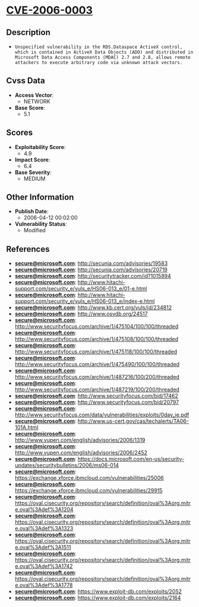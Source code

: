 
# [CVE-2006-0003](http://secunia.com/advisories/19583)

## Description

- `Unspecified vulnerability in the RDS.Dataspace ActiveX control, which is contained in ActiveX Data Objects (ADO) and distributed in Microsoft Data Access Components (MDAC) 2.7 and 2.8, allows remote attackers to execute arbitrary code via unknown attack vectors.`

## Cvss Data

- **Access Vector**:
  - NETWORK
- **Base Score**:
  - 5.1

## Scores

- **Exploitability Score**:
  - 4.9
- **Impact Score**:
  - 6.4
- **Base Severity**:
  - MEDIUM

## Other Information

- **Publish Date**:
  - 2006-04-12 00:02:00
- **Vulnerability Status**:
  - Modified

## References

- **secure@microsoft.com**: http://secunia.com/advisories/19583
- **secure@microsoft.com**: http://secunia.com/advisories/20719
- **secure@microsoft.com**: http://securitytracker.com/id?1015894
- **secure@microsoft.com**: http://www.hitachi-support.com/security_e/vuls_e/HS06-013_e/01-e.html
- **secure@microsoft.com**: http://www.hitachi-support.com/security_e/vuls_e/HS06-013_e/index-e.html
- **secure@microsoft.com**: http://www.kb.cert.org/vuls/id/234812
- **secure@microsoft.com**: http://www.osvdb.org/24517
- **secure@microsoft.com**: http://www.securityfocus.com/archive/1/475104/100/100/threaded
- **secure@microsoft.com**: http://www.securityfocus.com/archive/1/475108/100/100/threaded
- **secure@microsoft.com**: http://www.securityfocus.com/archive/1/475118/100/100/threaded
- **secure@microsoft.com**: http://www.securityfocus.com/archive/1/475490/100/100/threaded
- **secure@microsoft.com**: http://www.securityfocus.com/archive/1/487216/100/200/threaded
- **secure@microsoft.com**: http://www.securityfocus.com/archive/1/487219/100/200/threaded
- **secure@microsoft.com**: http://www.securityfocus.com/bid/17462
- **secure@microsoft.com**: http://www.securityfocus.com/bid/20797
- **secure@microsoft.com**: http://www.securityfocus.com/data/vulnerabilities/exploits/0day_ie.pdf
- **secure@microsoft.com**: http://www.us-cert.gov/cas/techalerts/TA06-101A.html
- **secure@microsoft.com**: http://www.vupen.com/english/advisories/2006/1319
- **secure@microsoft.com**: http://www.vupen.com/english/advisories/2006/2452
- **secure@microsoft.com**: https://docs.microsoft.com/en-us/security-updates/securitybulletins/2006/ms06-014
- **secure@microsoft.com**: https://exchange.xforce.ibmcloud.com/vulnerabilities/25006
- **secure@microsoft.com**: https://exchange.xforce.ibmcloud.com/vulnerabilities/29915
- **secure@microsoft.com**: https://oval.cisecurity.org/repository/search/definition/oval%3Aorg.mitre.oval%3Adef%3A1204
- **secure@microsoft.com**: https://oval.cisecurity.org/repository/search/definition/oval%3Aorg.mitre.oval%3Adef%3A1323
- **secure@microsoft.com**: https://oval.cisecurity.org/repository/search/definition/oval%3Aorg.mitre.oval%3Adef%3A1511
- **secure@microsoft.com**: https://oval.cisecurity.org/repository/search/definition/oval%3Aorg.mitre.oval%3Adef%3A1742
- **secure@microsoft.com**: https://oval.cisecurity.org/repository/search/definition/oval%3Aorg.mitre.oval%3Adef%3A1778
- **secure@microsoft.com**: https://www.exploit-db.com/exploits/2052
- **secure@microsoft.com**: https://www.exploit-db.com/exploits/2164
